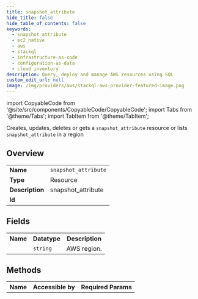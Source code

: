 ```yaml
---
title: snapshot_attribute
hide_title: false
hide_table_of_contents: false
keywords:
  - snapshot_attribute
  - ec2_native
  - aws
  - stackql
  - infrastructure-as-code
  - configuration-as-data
  - cloud inventory
description: Query, deploy and manage AWS resources using SQL
custom_edit_url: null
image: /img/providers/aws/stackql-aws-provider-featured-image.png
---
```


import CopyableCode from '@site/src/components/CopyableCode/CopyableCode';
import Tabs from '@theme/Tabs';
import TabItem from '@theme/TabItem';

Creates, updates, deletes or gets a <code>snapshot_attribute</code> resource or lists <code>snapshot_attribute</code> in a region

## Overview
<table><tbody>
<tr><td><b>Name</b></td><td><code>snapshot_attribute</code></td></tr>
<tr><td><b>Type</b></td><td>Resource</td></tr>
<tr><td><b>Description</b></td><td>snapshot_attribute</td></tr>
<tr><td><b>Id</b></td><td><CopyableCode code="aws.ec2_native.snapshot_attribute" /></td></tr>
</tbody></table>

## Fields
<table><tbody><tr><th>Name</th><th>Datatype</th><th>Description</th></tr><tr><td><CopyableCode code="region" /></td><td><code>string</code></td><td>AWS region.</td></tr>
</tbody></table>

## Methods

<table><tbody>
  <tr>
    <th>Name</th>
    <th>Accessible by</th>
    <th>Required Params</th>
  </tr>
</tbody></table>






